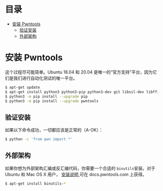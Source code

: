 目录
=================

  * [安装 Pwntools](#安装-Pwntools)
    * [验证安装](#验证安装)
    * [外部架构](#外部架构)

# 安装 Pwntools

这个过程尽可能简单。Ubuntu 18.04 和 20.04 是唯一的“官方支持”平台，因为它们是我们进行自动化测试的唯一平台。 

```sh
$ apt-get update
$ apt-get install python3 python3-pip python3-dev git libssl-dev libffi-dev build-essential
$ python3 -m pip install --upgrade pip
$ python3 -m pip install --upgrade pwntools
```

## 验证安装

如果以下命令成功，一切都应该是正常的（A-OK）： 

```sh
$ python -c 'from pwn import *'
```

## 外部架构

如果你想为外部架构汇编或反汇编代码，你需要一个合适的 `binutils`安装。对于 Ubuntu 和 Mac OS X 用户， [安装说明 ](https://pwntools.readthedocs.org/en/latest/install/binutils.html)可在 docs.pwntools.com 上获得。 

```sh
$ apt-get install binutils-*
```

[binutils]: https://pwntools.readthedocs.org/en/latest/install/binutils.html
